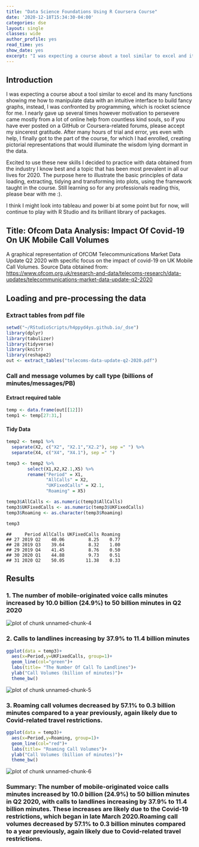 ```yaml
---
title: "Data Science Foundations Using R Coursera Course"
date: '2020-12-18T15:34:30-04:00'
categories: dse
layout: single
classes: wide
author_profile: yes
read_time: yes
show_date: yes
excerpt: "I was expecting a course about a tool similar to excel and its many functions showing me how to manipulate data with an intuitive interface to build fancy graphs, instead, I was confronted by programming, which is rocket science for me."
---
```



## **Introduction**

I was expecting a course about a tool similar to excel and its many functions showing me how to manipulate data with an intuitive interface to build fancy graphs, instead, I was confronted by programming, which is rocket science for me. I nearly gave up several times however motivation to persevere came mostly from a lot of online help from countless kind souls, so if you have ever posted on a GitHub or Coursera-related forums, please accept my sincerest gratitude. After many hours of trial and error,  yes even with help, I finally got to the part of the course, for which I had enrolled, creating pictorial representations that would illuminate the wisdom lying dormant in the data.    

Excited to use these new skills I decided to practice with data obtained from the industry I know best and a topic that has been most prevalent in all our lives for 2020. The purpose here to illustrate the basic principles of data loading, extracting, tidying and transforming into plots, using the framework taught in the course. Still learning so for any professionals reading this, please bear with me :).  

I think I might look into tableau and power bi at some point but for now, will continue to play with R Studio and its brilliant library of packages. 

##  **Title: Ofcom Data Analysis: Impact Of Covid-19 On UK Mobile Call Volumes**

A graphical representation of OfCOM Telecommunications Market Data Update Q2 2020 with specific focus on the impact of covid-19 on UK Mobile Call Volumes. Source Data obtained from: https://www.ofcom.org.uk/research-and-data/telecoms-research/data-updates/telecommunications-market-data-update-q2-2020

##  **Loading and pre-processing the data**

###  Extract tables from pdf file


```r
setwd("~/RStudioScripts/h4ppyd4ys.github.io/_dse")
library(dplyr)
library(tabulizer)
library(tidyverse)
library(knitr)
library(reshape2)
out <- extract_tables("telecoms-data-update-q2-2020.pdf")
```

###  Call and message volumes by call type (billions of minutes/messages/PB)
####  Extract required table

```r
temp <- data.frame(out[[12]])
temp1 <- temp[27:31,]
```
####  Tidy Data

```r
temp2 <- temp1 %>%
  separate(X2, c("X2", "X2.1","X2.2"), sep =" ") %>%
  separate(X4, c("X4", "X4.1"), sep =" ")

temp3 <- temp2 %>%
        select(X1,X2,X2.1,X5) %>%
        rename("Period" = X1,
               "AllCalls" = X2,
               "UKFixedCalls" = X2.1,
               "Roaming" = X5)

temp3$AllCalls <- as.numeric(temp3$AllCalls)
temp3$UKFixedCalls <- as.numeric(temp3$UKFixedCalls)
temp3$Roaming <- as.character(temp3$Roaming)

temp3
```

```
##     Period AllCalls UKFixedCalls Roaming
## 27 2019 Q2    40.06         8.25    0.77
## 28 2019 Q3    39.64         8.32    1.00
## 29 2019 Q4    41.45         8.76    0.50
## 30 2020 Q1    44.88         9.73    0.51
## 31 2020 Q2    50.05        11.38    0.33
```

##  Results

###  1. The number of mobile-originated voice calls minutes increased by 10.0 billion (24.9%) to 50 billion minutes in Q2 2020

![plot of chunk unnamed-chunk-4](figure/unnamed-chunk-4-1.png)


###  2. Calls to landlines increasing by 37.9% to 11.4 billion minutes


```r
ggplot(data = temp3)+
  aes(x=Period,y=UKFixedCalls, group=1)+
  geom_line(col="green")+
  labs(title= "The Number Of Call To Landlines")+
  ylab("Call Volumes (billion of minutes)")+
  theme_bw()
```

![plot of chunk unnamed-chunk-5](figure/unnamed-chunk-5-1.png)


###  3. Roaming call volumes decreased by 57.1% to 0.3 billion minutes compared to a year previously, again likely due to Covid-related travel restrictions.


```r
ggplot(data = temp3)+
  aes(x=Period,y=Roaming, group=1)+
  geom_line(col="red")+
  labs(title= "Roaming Call Volumes")+
  ylab("Call Volumes (billion of minutes)")+
  theme_bw()
```

![plot of chunk unnamed-chunk-6](figure/unnamed-chunk-6-1.png)

###  Summary: The number of mobile-originated voice calls minutes increased by 10.0 billion (24.9%) to 50 billion minutes in Q2 2020, with calls to landlines increasing by 37.9% to 11.4 billion minutes. These increases are likely due to the Covid-19 restrictions, which began in late March 2020.Roaming call volumes decreased by 57.1% to 0.3 billion minutes compared to a year previously, again likely due to Covid-related travel restrictions.


